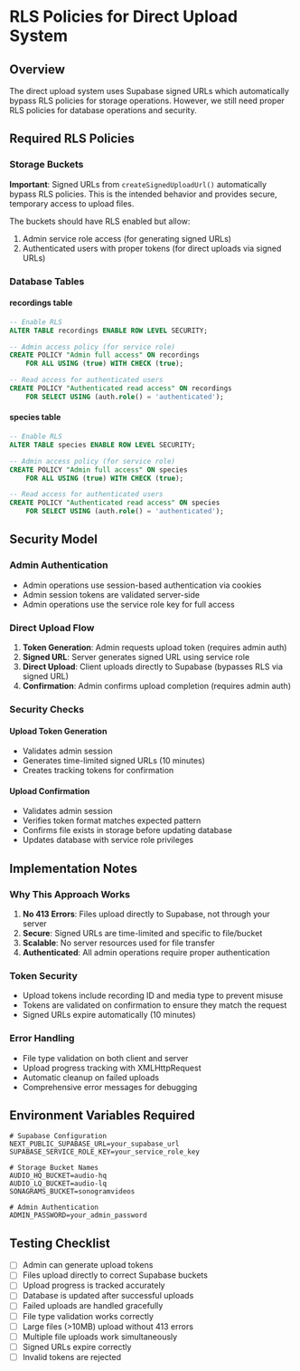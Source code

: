 # RLS Policies for Direct Upload System

## Overview

The direct upload system uses Supabase signed URLs which automatically bypass RLS policies for storage operations. However, we still need proper RLS policies for database operations and security.

## Required RLS Policies

### Storage Buckets

**Important**: Signed URLs from `createSignedUploadUrl()` automatically bypass RLS policies. This is the intended behavior and provides secure, temporary access to upload files.

The buckets should have RLS enabled but allow:

1. Admin service role access (for generating signed URLs)
2. Authenticated users with proper tokens (for direct uploads via signed URLs)

### Database Tables

#### recordings table

```sql
-- Enable RLS
ALTER TABLE recordings ENABLE ROW LEVEL SECURITY;

-- Admin access policy (for service role)
CREATE POLICY "Admin full access" ON recordings
    FOR ALL USING (true) WITH CHECK (true);

-- Read access for authenticated users
CREATE POLICY "Authenticated read access" ON recordings
    FOR SELECT USING (auth.role() = 'authenticated');
```

#### species table

```sql
-- Enable RLS
ALTER TABLE species ENABLE ROW LEVEL SECURITY;

-- Admin access policy (for service role)
CREATE POLICY "Admin full access" ON species
    FOR ALL USING (true) WITH CHECK (true);

-- Read access for authenticated users
CREATE POLICY "Authenticated read access" ON species
    FOR SELECT USING (auth.role() = 'authenticated');
```

## Security Model

### Admin Authentication

- Admin operations use session-based authentication via cookies
- Admin session tokens are validated server-side
- Admin operations use the service role key for full access

### Direct Upload Flow

1. **Token Generation**: Admin requests upload token (requires admin auth)
2. **Signed URL**: Server generates signed URL using service role
3. **Direct Upload**: Client uploads directly to Supabase (bypasses RLS via signed URL)
4. **Confirmation**: Admin confirms upload completion (requires admin auth)

### Security Checks

#### Upload Token Generation

- Validates admin session
- Generates time-limited signed URLs (10 minutes)
- Creates tracking tokens for confirmation

#### Upload Confirmation

- Validates admin session
- Verifies token format matches expected pattern
- Confirms file exists in storage before updating database
- Updates database with service role privileges

## Implementation Notes

### Why This Approach Works

1. **No 413 Errors**: Files upload directly to Supabase, not through your server
2. **Secure**: Signed URLs are time-limited and specific to file/bucket
3. **Scalable**: No server resources used for file transfer
4. **Authenticated**: All admin operations require proper authentication

### Token Security

- Upload tokens include recording ID and media type to prevent misuse
- Tokens are validated on confirmation to ensure they match the request
- Signed URLs expire automatically (10 minutes)

### Error Handling

- File type validation on both client and server
- Upload progress tracking with XMLHttpRequest
- Automatic cleanup on failed uploads
- Comprehensive error messages for debugging

## Environment Variables Required

```env
# Supabase Configuration
NEXT_PUBLIC_SUPABASE_URL=your_supabase_url
SUPABASE_SERVICE_ROLE_KEY=your_service_role_key

# Storage Bucket Names
AUDIO_HQ_BUCKET=audio-hq
AUDIO_LQ_BUCKET=audio-lq
SONAGRAMS_BUCKET=sonogramvideos

# Admin Authentication
ADMIN_PASSWORD=your_admin_password
```

## Testing Checklist

- [ ] Admin can generate upload tokens
- [ ] Files upload directly to correct Supabase buckets
- [ ] Upload progress is tracked accurately
- [ ] Database is updated after successful uploads
- [ ] Failed uploads are handled gracefully
- [ ] File type validation works correctly
- [ ] Large files (>10MB) upload without 413 errors
- [ ] Multiple file uploads work simultaneously
- [ ] Signed URLs expire correctly
- [ ] Invalid tokens are rejected
